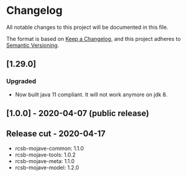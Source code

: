 # Changelog
All notable changes to this project will be documented in this file.

The format is based on [Keep a Changelog](https://keepachangelog.com/en/1.0.0/),
and this project adheres to [Semantic Versioning](https://semver.org/spec/v2.0.0.html).

## [1.29.0]
### Upgraded
- Now built java 11 compliant. It will not work anymore on jdk 8.

## [1.0.0] - 2020-04-07 (public release)

## Release cut - 2020-04-17
- rcsb-mojave-common: 1.1.0
- rcsb-mojave-tools: 1.0.2
- rcsb-mojave-meta: 1.1.0
- rcsb-mojave-model: 1.2.0